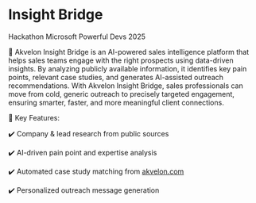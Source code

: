 # Insight Bridge
Hackathon Microsoft Powerful Devs 2025

:rocket: Akvelon Insight Bridge is an AI-powered sales intelligence platform that helps sales teams engage with the right prospects using data-driven insights. By analyzing publicly available information, it identifies key pain points, relevant case studies, and generates AI-assisted outreach recommendations.
With Akvelon Insight Bridge, sales professionals can move from cold, generic outreach to precisely targeted engagement, ensuring smarter, faster, and more meaningful client connections.

:small_blue_diamond: Key Features:

:heavy_check_mark: Company & lead research from public sources

:heavy_check_mark: AI-driven pain point and expertise analysis

:heavy_check_mark: Automated case study matching from [akvelon.com](http://akvelon.com/)

:heavy_check_mark: Personalized outreach message generation
